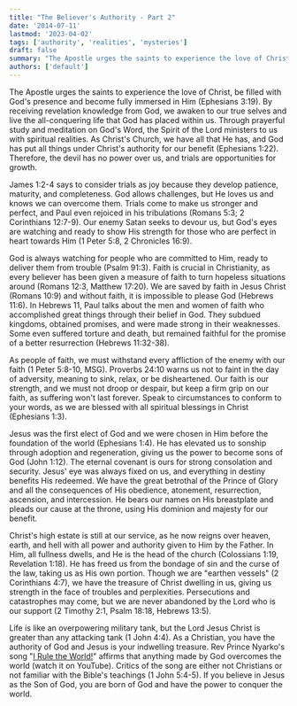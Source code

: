 ```yaml
---
title: "The Believer's Authority - Part 2"
date: '2014-07-11'
lastmod: '2023-04-02'
tags: ['authority', 'realities', 'mysteries']
draft: false
summary: "The Apostle urges the saints to experience the love of Christ, be filled with God's presence and become fully immersed in Him (Ephesians 3:19)."
authors: ['default']
---
```


The Apostle urges the saints to experience the love of Christ, be filled with God's presence and become fully immersed in Him (Ephesians 3:19). By receiving revelation knowledge from God, we awaken to our true selves and live the all-conquering life that God has placed within us. Through prayerful study and meditation on God's Word, the Spirit of the Lord ministers to us with spiritual realities. As Christ's Church, we have all that He has, and God has put all things under Christ's authority for our benefit (Ephesians 1:22). Therefore, the devil has no power over us, and trials are opportunities for growth.

James 1:2-4 says to consider trials as joy because they develop patience, maturity, and completeness. God allows challenges, but He loves us and knows we can overcome them. Trials come to make us stronger and perfect, and Paul even rejoiced in his tribulations (Romans 5:3; 2 Corinthians 12:7-9). Our enemy Satan seeks to devour us, but God's eyes are watching and ready to show His strength for those who are perfect in heart towards Him (1 Peter 5:8, 2 Chronicles 16:9).

God is always watching for people who are committed to Him, ready to deliver them from trouble (Psalm 91:3). Faith is crucial in Christianity, as every believer has been given a measure of faith to turn hopeless situations around (Romans 12:3, Matthew 17:20). We are saved by faith in Jesus Christ (Romans 10:9) and without faith, it is impossible to please God (Hebrews 11:6). In Hebrews 11, Paul talks about the men and women of faith who accomplished great things through their belief in God. They subdued kingdoms, obtained promises, and were made strong in their weaknesses. Some even suffered torture and death, but remained faithful for the promise of a better resurrection (Hebrews 11:32-38).

As people of faith, we must withstand every affliction of the enemy with our faith (1 Peter 5:8-10, MSG). Proverbs 24:10 warns us not to faint in the day of adversity, meaning to sink, relax, or be disheartened. Our faith is our strength, and we must not droop or despair, but keep a firm grip on our faith, as suffering won't last forever. Speak to circumstances to conform to your words, as we are blessed with all spiritual blessings in Christ (Ephesians 1:3).

Jesus was the first elect of God and we were chosen in Him before the foundation of the world (Ephesians 1:4). He has elevated us to sonship through adoption and regeneration, giving us the power to become sons of God (John 1:12). The eternal covenant is ours for strong consolation and security. Jesus' eye was always fixed on us, and everything in destiny benefits His redeemed. We have the great betrothal of the Prince of Glory and all the consequences of His obedience, atonement, resurrection, ascension, and intercession. He bears our names on His breastplate and pleads our cause at the throne, using His dominion and majesty for our benefit.

Christ's high estate is still at our service, as he now reigns over heaven, earth, and hell with all power and authority given to Him by the Father. In Him, all fullness dwells, and He is the head of the church (Colossians 1:19, Revelation 1:18). He has freed us from the bondage of sin and the curse of the law, taking us as His own portion. Though we are "earthen vessels" (2 Corinthians 4:7), we have the treasure of Christ dwelling in us, giving us strength in the face of troubles and perplexities. Persecutions and catastrophes may come, but we are never abandoned by the Lord who is our support (2 Timothy 2:1, Psalm 18:18, Hebrews 13:5).

Life is like an overpowering military tank, but the Lord Jesus Christ is greater than any attacking tank (1 John 4:4). As a Christian, you have the authority of God and Jesus is your indwelling treasure. Rev Prince Nyarko's song "[I Rule the World!](https://www.youtube.com/watch?v=fFXLtROkGRI)" affirms that anything made by God overcomes the world (watch it on YouTube). Critics of the song are either not Christians or not familiar with the Bible's teachings (1 John 5:4-5). If you believe in Jesus as the Son of God, you are born of God and have the power to conquer the world.
